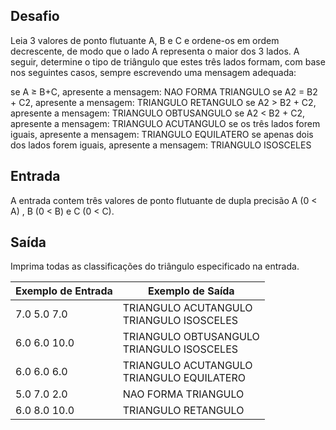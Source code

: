 ## Desafio

Leia 3 valores de ponto flutuante A, B e C e ordene-os em ordem decrescente, de modo que o lado A representa o maior dos 3 lados. A seguir, determine o tipo de triângulo que estes três lados formam, com base nos seguintes casos, sempre escrevendo uma mensagem adequada:

se A ≥ B+C, apresente a mensagem: NAO FORMA TRIANGULO
se A2 = B2 + C2, apresente a mensagem: TRIANGULO RETANGULO
se A2 > B2 + C2, apresente a mensagem: TRIANGULO OBTUSANGULO
se A2 < B2 + C2, apresente a mensagem: TRIANGULO ACUTANGULO
se os três lados forem iguais, apresente a mensagem: TRIANGULO EQUILATERO
se apenas dois dos lados forem iguais, apresente a mensagem: TRIANGULO ISOSCELES

## Entrada
A entrada contem três valores de ponto flutuante de dupla precisão A (0 < A) , B (0 < B) e C (0 < C).


## Saída
Imprima todas as classificações do triângulo especificado na entrada.

| Exemplo de Entrada | Exemplo de Saída|
| ---|--- |
| 7.0 5.0 7.0 | TRIANGULO ACUTANGULO<br />TRIANGULO ISOSCELES |
| 6.0 6.0 10.0 | TRIANGULO OBTUSANGULO<br />TRIANGULO ISOSCELES |
| 6.0 6.0 6.0 | TRIANGULO ACUTANGULO<br />TRIANGULO EQUILATERO |
| 5.0 7.0 2.0 | NAO FORMA TRIANGULO |
| 6.0 8.0 10.0 | TRIANGULO RETANGULO |